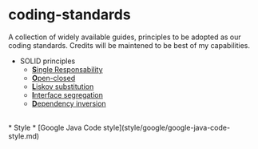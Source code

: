 # coding-standards
A collection of widely available guides, principles to be adopted as our coding standards.
Credits will be maintened to be best of my capabilities.

* SOLID principles
  * [<b>S</b>ingle Responsability](solid/1-single-responsibility.md)
  * [<b>O</b>pen-closed](solid/2-open-closed.md)
  * [<b>L</b>iskov substitution](solid/3-liskov-substitution.md)
  * [<b>I</b>nterface segregation](solid/4-interface-segregation.md)
  * [<b>D</b>ependency inversion](solid/5-dependency-inversion.md)
<br>
* Style
  * [Google Java Code style](style/google/google-java-code-style.md)
